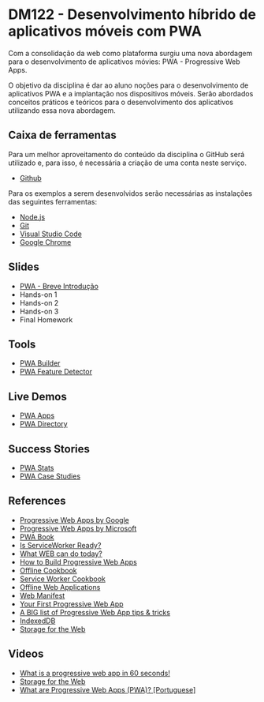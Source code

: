 # DM122 - Desenvolvimento híbrido de aplicativos móveis com PWA

Com a consolidação da web como plataforma surgiu uma nova abordagem para o desenvolvimento de aplicativos móvies: PWA - Progressive Web Apps.

O objetivo da disciplina é dar ao aluno noções para o desenvolvimento de aplicativos PWA e a implantação nos dispositivos móveis. Serão abordados conceitos práticos e teóricos para o desenvolvimento dos aplicativos utilizando essa nova abordagem.

## Caixa de ferramentas

Para um melhor aproveitamento do conteúdo da disciplina o GitHub será utilizado e, para isso, é necessária a criação de uma conta neste serviço.

- [Github](https://github.com/)

Para os exemplos a serem desenvolvidos serão necessárias as instalações das seguintes ferramentas:

- [Node.js](https://nodejs.org/en/)
- [Git](http://git-scm.com/)
- [Visual Studio Code](https://code.visualstudio.com/)
- [Google Chrome](https://www.google.com/chrome/browser/desktop/index.html3)

## Slides

- [PWA - Breve Introdução](https://docs.google.com/presentation/d/1ix-n6kexaup2RKStEvscykLR3jS7fCcHTfZ3eT4Rq18/edit#slide=id.p)
- Hands-on 1
- Hands-on 2
- Hands-on 3
- Final Homework

## Tools

- [PWA Builder](https://www.pwabuilder.com/)
- [PWA Feature Detector](https://tomayac.github.io/pwa-feature-detector/)

## Live Demos

- [PWA Apps](https://appsco.pe/)
- [PWA Directory](https://pwa-directory.appspot.com/)

## Success Stories

- [PWA Stats](https://www.pwastats.com/)
- [PWA Case Studies](https://widely.io/pwa-case-studies)

## References

- [Progressive Web Apps by Google](https://web.dev/progressive-web-apps/)
- [Progressive Web Apps by Microsoft](https://developer.microsoft.com/en-us/windows/pwa/)
- [PWA Book](https://divante.com/pwabook/chapter/01-Introduction-to-PWA-technology.html)
- [Is ServiceWorker Ready?](https://jakearchibald.github.io/isserviceworkerready/)
- [What WEB can do today?](https://whatwebcando.today/)
- [How to Build Progressive Web Apps](https://www.outsystems.com/blog/posts/how-to-build-progressive-web-apps/)
- [Offline Cookbook](https://jakearchibald.com/2014/offline-cookbook/)
- [Service Worker Cookbook](https://serviceworke.rs)
- [Offline Web Applications](https://www.udacity.com/course/offline-web-applications--ud899)
- [Web Manifest](https://developer.mozilla.org/en-US/docs/Web/Manifest)
- [Your First Progressive Web App](https://codelabs.developers.google.com/codelabs/your-first-pwapp/#0)
- [A BIG list of Progressive Web App tips & tricks](https://deanhume.com/a-big-list-of-progressive-web-app-tips/)
- [IndexedDB](https://javascript.info/indexeddb)
- [Storage for the Web](https://web.dev/storage-for-the-web/)

## Videos

- [What is a progressive web app in 60 seconds!](https://www.youtube.com/watch?v=Z8MjdQGyjfA)
- [Storage for the Web](https://www.youtube.com/watch?v=NNuTV-gjlZQ)
- [What are Progressive Web Apps (PWA)? [Portuguese]](https://www.youtube.com/watch?v=UeMkXvmk68Q)

